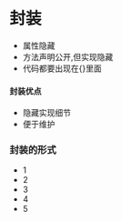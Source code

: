 封装
===========
* 属性隐藏
* 方法声明公开,但实现隐藏
* 代码都要出现在{}里面

#### 封装优点
* 隐藏实现细节
* 便于维护

### 封装的形式
* 1
* 2
* 3
* 4
* 5